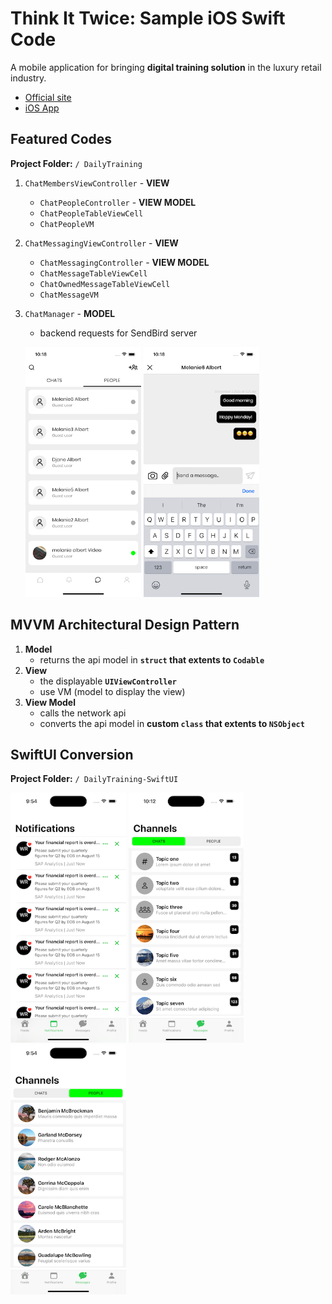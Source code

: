 # Think It Twice: Sample iOS Swift Code

A mobile application for bringing **digital training solution** in the luxury retail industry.

* [Official site](https://youralbert.com/)
* [iOS App](https://apps.apple.com/ph/app/albert-daily-feed/id1193114829)

## Featured Codes

**Project Folder:** `/ DailyTraining`

1. `ChatMembersViewController` - **VIEW**

	* `ChatPeopleController` - **VIEW MODEL**
	* `ChatPeopleTableViewCell`
	* `ChatPeopleVM`
	
1. `ChatMessagingViewController` - **VIEW**

	* `ChatMessagingController` - **VIEW MODEL**
	* `ChatMessageTableViewCell`
	* `ChatOwnedMessageTableViewCell`
	* `ChatMessageVM`
	
1. `ChatManager` - **MODEL**

	* backend requests for SendBird server
	
	<p float="left">
		<img src="images/chat-people.png" alt="ChatPeopleViewController" height="400">
		<img src="images/chat-messaging.png" alt="ChatMessagingViewController" height="400">
	<p float="left">

## MVVM Architectural Design Pattern

1. **Model**
	- returns the api model in **`struct` that extents to `Codable`**
2. **View**
	- the displayable **`UIViewController`**
	- use VM (model to display the view)
3. **View Model**
	- calls the network api
	- converts the api model in **custom `class` that extents to `NSObject`**

## SwiftUI Conversion

**Project Folder:** `/ DailyTraining-SwiftUI`

<p float="left">
	<img src="images/notifications.png" alt="Notifications" height="400">
	<img src="images/channels-chat.png" alt="Channels Chat" height="400">
	<img src="images/channels-people.png" alt="Channels User" height="400">
</p>